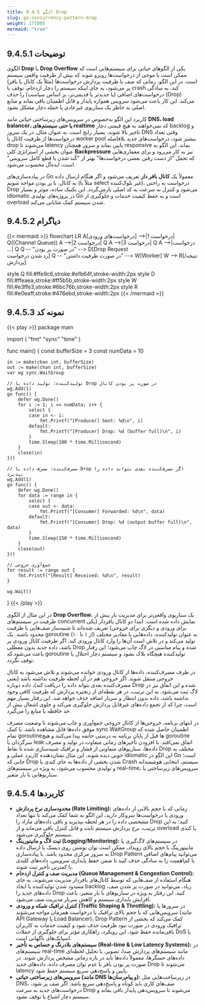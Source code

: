 ```yaml
---
title: 9.4.5 الگو Drop
slug: go-concurrency-pattern-drop
weight: 177005
mermaid: "true"
---
```



## 9.4.5.1 توضیحات

الگوی **Drop** یا **Drop Overflow** یکی از الگوهای حیاتی برای سیستم‌هایی است که ممکن است با موجی از درخواست‌ها روبرو شوند که بیش از ظرفیت واقعی سیستم است. در این الگو، زمانی که صف یا ظرفیت پردازش درخواست‌ها (مثلاً یک کانال یا بافر) پر می‌شود، به جای اینکه سیستم را دچار ازدحام، توقف یا crash کند، به سادگی درخواست‌های اضافی (یا جدیدتر یا قدیمی‌تر، بر اساس سیاست) را حذف (Drop) می‌کند. این کار باعث می‌شود سرویس همواره پایدار و قابل اطمینان باقی بماند و منابع اصلی به خاطر یک سناریوی غیرعادی یا حمله دچار مشکل نشود.

کاربرد این الگو به‌خصوص در سرویس‌های زیرساختی حیاتی مانند **DNS، load balancer، یا حتی سیستم‌های realtime** که نمی‌خواهند به هیچ قیمتی دچار backlog و تاخیر بالا شوند، بسیار رایج است. به عنوان مثال، در یک سرور DNS وقتی تعداد درخواست‌ها از ظرفیت کانال یا worker pool بیشتر شود، درخواست‌های جدید بلافاصله drop می‌شوند تا latency پایین بماند و سرور همچنان responsive بماند. این الگو به عنوان بخشی از استراتژی کلی **Backpressure** نیز به کار می‌رود و برای معماری‌هایی که تحمل "از دست رفتن بعضی درخواست‌ها" بهتر از "کُند شدن یا قطع کامل سرویس" است، ایده‌آل محسوب می‌شود.

در پیاده‌سازی‌های Go معمولاً یک **کانال بافر دار** تعریف می‌شود و اگر هنگام ارسال داده به کانال، با پر بودن مواجه شویم (مثلاً با select غیر بلوک‌کننده)، درخواست به راحتی Drop می‌شود و کنترل به سرعت به کد اصلی بازمی‌گردد. این تکنیک ساده، موثر و بسیار idiomatic در پروژه‌های تولیدی Go است و به حفظ کیفیت خدمات و جلوگیری از overload شدن سیستم کمک شایانی می‌کند.

## 9.4.5.2 دیاگرام

{{< mermaid >}}
flowchart LR
A[درخواست‌های ورودی] -->|درخواست 1| Q((Channel Queue))
A -->|درخواست 2| Q
A -->|درخواست 3| Q
A -->|درخواست ...| Q
Q -- "در صورت پر بودن" --> D[Drop Request<br/>رد شدن درخواست]
Q -- "در صورت ظرفیت داشتن" --> W[Worker]
W --> R[نتیجه/پردازش]

style Q fill:#ffe9c6,stroke:#efb64f,stroke-width:2px
style D fill:#ffeaea,stroke:#ff5b5b,stroke-width:2px
style W fill:#e3ffe3,stroke:#6bc76b,stroke-width:2px
style R fill:#e0eaff,stroke:#476ebd,stroke-width:2px
{{< /mermaid >}}

## 9.4.5.3 نمونه کد

{{< play >}}
package main

import (
	"fmt"
	"sync"
	"time"
)

func main() {
	const bufferSize = 3
	const numData = 10

	in := make(chan int, bufferSize)
	out := make(chan int, bufferSize)
	var wg sync.WaitGroup

	// تولیدکننده: تولید داده با Drop در صورت پر بودن کانال
	wg.Add(1)
	go func() {
		defer wg.Done()
		for i := 1; i <= numData; i++ {
			select {
			case in <- i:
				fmt.Printf("[Producer] Sent: %d\n", i)
			default:
				fmt.Printf("[Producer] Drop: %d (buffer full)\n", i)
			}
			time.Sleep(100 * time.Millisecond)
		}
		close(in)
	}()

	// مصرف‌کننده: مصرف داده با Drop اگر مصرف‌کننده بعدی نتواند داده را بپذیرد
	wg.Add(1)
	go func() {
		defer wg.Done()
		for data := range in {
			select {
			case out <- data:
				fmt.Printf("[Consumer] Forwarded: %d\n", data)
			default:
				fmt.Printf("[Consumer] Drop: %d (output buffer full)\n", data)
			}
			time.Sleep(150 * time.Millisecond)
		}
		close(out)
	}()

	// جمع‌آوری خروجی
	for result := range out {
		fmt.Printf("[Result] Received: %d\n", result)
	}

	wg.Wait()
}
{{< /play >}}

در این مثال از الگوی **Drop Overflow**، یک سناریوی واقعی‌تر برای مدیریت بار بیش از ظرفیت در سیستم‌های concurrent نمایش داده شده است. ابتدا دو کانال بافر‌دار (یکی برای ورودی و دیگری برای خروجی) تعریف شده‌اند تا شبیه‌ساز صف‌هایی با ظرفیت محدود باشند. یک goroutine به عنوان تولیدکننده، داده‌هایی با مقادیر مختلف (از ۱ تا ۱۰) تولید می‌کند و در تلاش است آن‌ها را وارد کانال ورودی کند. اگر ظرفیت کانال ورودی پر باشد، داده جدید بدون معطلی Drop شده و پیام مناسبی در لاگ چاپ می‌شود؛ این رفتار باعث می‌شود که goroutine تولیدکننده هیچگاه بلاک نشود و سیستم دچار اختلال یا توقف نگردد.

در طرف مصرف‌کننده، داده‌ها از کانال ورودی خوانده می‌شوند و تلاش می‌شود به کانال خروجی منتقل شوند. اگر خروجی هم در آن لحظه ظرفیت نداشته باشد (یعنی مصرف‌کننده بعدی نتواند داده را دریافت کند)، داده دوباره Drop شده و این اتفاق نیز در لاگ ثبت می‌شود. به این ترتیب، در هر نقطه‌ای از زنجیره پردازش که ظرفیت کافی وجود نداشته باشد، داده بدون انتظار و سربار اضافه حذف خواهد شد. این رفتار بسیار مهم است، چرا که از تجمع داده‌های غیرقابل پردازش جلوگیری می‌کند و جلوی اشغال بیش از حد حافظه یا منابع را می‌گیرد.

در انتهای برنامه، خروجی‌ها از کانال خروجی جمع‌آوری و چاپ می‌شوند تا وضعیت مصرف موفق داده‌ها قابل مشاهده باشد. با کمک sync.WaitGroup اطمینان حاصل شده که تمام goroutineها قبل از پایان برنامه به درستی خاتمه پیدا می‌کنند و هیچ goroutine سرگردان یا leak اتفاق نمی‌افتد. با افزودن تأخیرهای زمانی متفاوت در تولید و مصرف داده‌ها، سناریوهای متفاوتی از فشار و ترافیک شبیه‌سازی شده تا نقاط Drop مختلف به خوبی دیده شوند. این مثال نشان‌دهنده کاربرد عملی و idiomatic این الگو در Go است؛ جایی که Drop شدن بخشی از داده‌ها به جای کندی یا Crash سیستم، انتخابی هوشمندانه و تولیدی محسوب می‌شود، به ویژه در سیستم‌های real-time، سرویس‌های زیرساختی یا سناریوهایی با بار متغیر.

## 9.4.5.4 کاربردها

- **محدودسازی نرخ پردازش (Rate Limiting):** زمانی که با حجم بالایی از داده‌های ورودی یا درخواست‌ها سروکار دارید، این الگو به شما کمک می‌کند تا تنها تعداد مشخصی داده را در هر لحظه بپذیرید و باقی داده‌های مازاد را Drop کنید؛ به این ترتیب، نرخ پردازش سیستم ثابت و قابل کنترل باقی می‌ماند و از overload یا کندی سیستم جلوگیری می‌شود.
- **ثبت لاگ و مانیتورینگ (Logging/Monitoring):** در سیستم‌های لاگ‌گیری یا مانیتورینگ با حجم بالای رویداد، ممکن است توان نوشتن روی دیسک یا ارسال داده به سرور مرکزی محدود باشد. با پیاده‌سازی Drop Pattern می‌توانید پیام‌های اضافی یا کم‌اهمیت را به سادگی حذف کنید تا ضمن حفظ پایداری سرویس، داده‌های کلیدی با کمترین تأخیر ثبت شوند.
- **مدیریت صف و کنترل ازدحام (Queue Management & Congestion Control):** هنگام استفاده از صف‌هایی که توسط کانال‌های بافر‌دار مدیریت می‌شوند، به جای مسدود شدن تولیدکننده یا ایجاد backlog زیاد، می‌توانید در صورت پر شدن صف، داده‌های جدید را Drop کنید. این رفتار به ویژه در سناریوهای با بار متغیر، باعث افزایش پایداری سیستم و کاهش سربار مدیریت صف می‌شود.
- **کنترل ترافیک شبکه و ورودی (Traffic Shaping & Throttling):** در سرورها یا سرویس‌هایی که با حجم بالای ترافیک یا درخواست همزمان مواجه می‌شوند (مانند API Gateway یا Load Balancer)، Drop Pattern کمک می‌کند که بخشی از ترافیک ورودی در صورت نبود ظرفیت حذف شود و کیفیت خدمات به کاربران باقی‌مانده حفظ شود. این رویکرد، راهکاری مؤثر برای جلوگیری از حملات DoS یا اسپایک‌های ناگهانی است.
- **سیستم‌های بلادرنگ و حساس به تأخیر (Real-time & Low Latency Systems):** در سیستم‌های real-time مانند سیستم‌های پردازش صدا، تصویر، یا تحلیل لحظه‌ای داده‌های حسگرها، معمولاً داده‌ها باید در بازه زمانی مشخص پردازش شوند. در صورت پر بودن بافر یا عدم توان مصرف داده، داده‌های جدید Drop می‌شوند تا latency پایین و پاسخ‌دهی سریع سیستم حفظ شود.
- **سرویس‌های زیرساختی حیاتی (مانند DNS و پیام‌رسان‌ها):** در زیرساخت‌هایی مثل DNS، صف‌های کاری باید کوتاه و پاسخ‌دهی سریع باشد. اگر صف پر شود، درخواست‌های جدید به سرعت Drop می‌شوند تا سرویس‌دهی پایدار باقی بماند و سیستم دچار اشباع یا توقف نشود.
